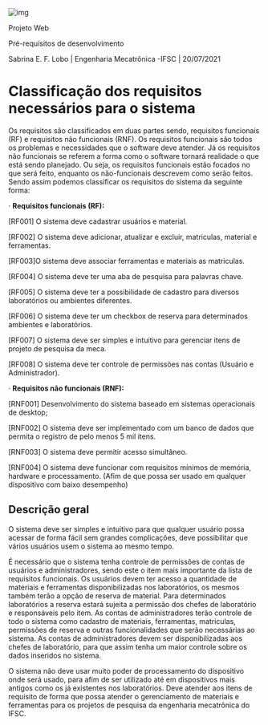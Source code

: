  

 

![img](file:///C:/Users/USURIO~2/AppData/Local/Temp/msohtmlclip1/01/clip_image002.jpg)

 

 

 

 

Projeto Web 

 

Pré-requisitos de desenvolvimento

Sabrina E. F. Lobo | Engenharia Mecatrônica -IFSC | 20/07/2021

# Classificação dos requisitos necessários para o sistema

 

  Os requisitos são classificados em duas partes sendo, requisitos funcionais (RF) e requisitos não funcionais (RNF). Os requisitos funcionais são todos os problemas e necessidades que o software deve atender. Já os requisitos não funcionais se referem a forma como o software tornará realidade o que está sendo planejado. Ou seja, os requisitos funcionais estão focados no que será feito, enquanto os não-funcionais descrevem como serão feitos. Sendo assim podemos classificar os requisitos do sistema da seguinte forma:

 

·    **Requisitos funcionais (RF):**

 

[RF001] O sistema deve cadastrar usuários e material.

[RF002] O sistema deve adicionar, atualizar e excluir, matriculas, material e ferramentas.

[RF003]O sistema deve associar ferramentas e materiais as matriculas.

[RF004] O sistema deve ter uma aba de pesquisa para palavras chave.

[RF005] O sistema deve ter a possibilidade de cadastro para diversos laboratórios ou ambientes diferentes.

[RF006] O sistema deve ter um checkbox de reserva para determinados ambientes e laboratórios.

[RF007] O sistema deve ser simples e intuitivo para gerenciar itens de projeto de pesquisa da meca.

[RF008] O sistema deve ter controle de permissões nas contas (Usuário e Administrador).

 

·    **Requisitos não funcionais (RNF):**

 

[RNF001] Desenvolvimento do sistema baseado em sistemas operacionais de desktop;

[RNF002] O sistema deve ser implementado com um banco de dados que permita o registro de pelo menos 5 mil itens.

[RNF003] O sistema deve permitir acesso simultâneo.

[RNF004] O sistema deve funcionar com requisitos mínimos de memória, hardware e processamento. (Afim de que possa ser usado em qualquer dispositivo com baixo desempenho)

 

 

 

 

## Descrição geral 

 

  O sistema deve ser simples e intuitivo para que qualquer usuário possa acessar de forma fácil sem grandes complicações, deve possibilitar que vários usuários usem o sistema ao mesmo tempo. 

  É necessário que o sistema tenha controle de permissões de contas de usuários e administradores, sendo este o item mais importante da lista de requisitos funcionais. Os usuários devem ter acesso a quantidade de materiais e ferramentas disponibilizadas nos laboratórios, os mesmos também terão a opção de reserva de material. Para determinados laboratórios a reserva estará sujeita a permissão dos chefes de laboratório e responsáveis pelo item. As contas de administradores terão controle de todo o sistema como cadastro de materiais, ferramentas, matriculas, permissões de reserva e outras funcionalidades que serão necessárias ao sistema. As contas de administradores devem ser disponibilizadas aos chefes de laboratório, para que assim tenha um maior controle sobre os dados inseridos no sistema.

  O sistema não deve usar muito poder de processamento do dispositivo onde será usado, para afim de ser utilizado até em dispositivos mais antigos como os já existentes nos laboratórios. Deve atender aos itens de requisito de forma que possa atender o gerenciamento de materiais e ferramentas para os projetos de pesquisa da engenharia mecatrônica do IFSC.
